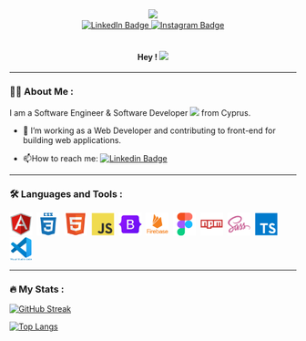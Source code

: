 <div id="header" align="center">
  <img src="https://media.giphy.com/media/qgQUggAC3Pfv687qPC/giphy.gif" width="40%"/>

<div id="badges">
  <a href="https://www.linkedin.com/in/salih-kaymakamo%C4%9Flu-16309a235/">
    <img src="https://img.shields.io/badge/LinkedIn-blue?style=for-the-badge&logo=linkedin&logoColor=white" alt="LinkedIn Badge"/>
  </a>
  <a href="https://www.instagram.com/salihkaymakamoglu/">
    <img src="https://img.shields.io/badge/Instagram-brown?style=for-the-badge&logo=instagram&logoColor=white" alt="Instagram Badge"/>
  </a>
</div>
  <img src="https://komarev.com/ghpvc/?username=Salihkaymakamoglu&style=flat-square&color=blue" alt=""/>  
  <h4>Hey ! <img src="https://media.giphy.com/media/hvRJCLFzcasrR4ia7z/giphy.gif" width="30px"/> </h4>
  </div>
  
  ---

### :woman_technologist: About Me :
I am a Software Engineer & Software Developer <img src="https://media.giphy.com/media/WUlplcMpOCEmTGBtBW/giphy.gif" width="30"> from Cyprus.
- :telescope: I’m working as a Web Developer and contributing to front-end for building web applications.

- :mailbox:How to reach me: <a href="https://www.linkedin.com/in/salih-kaymakamo%C4%9Flu-16309a235/"> ![Linkedin Badge](https://img.shields.io/badge/-SALİH-blue?style=flat&logo=Linkedin&logoColor=white)</a>
 ---
### :hammer_and_wrench: Languages and Tools :
<div>
  <img src="https://github.com/devicons/devicon/blob/master/icons/angularjs/angularjs-original.svg" title="Angular" alt="Angular" width="40" height="40"/>&nbsp;
  <img src="https://github.com/devicons/devicon/blob/master/icons/css3/css3-plain-wordmark.svg"  title="CSS3" alt="CSS" width="40" height="40"/>&nbsp;
  <img src="https://github.com/devicons/devicon/blob/master/icons/html5/html5-original.svg" title="HTML5" alt="HTML" width="40" height="40"/>&nbsp;
  <img src="https://github.com/devicons/devicon/blob/master/icons/javascript/javascript-original.svg" title="JavaScript" alt="JavaScript" width="40" height="40"/>&nbsp;
  <img src="https://github.com/devicons/devicon/blob/master/icons/bootstrap/bootstrap-original.svg" title="bootstrap" alt="bootstrap" width="40" height="40"/>&nbsp;
  <img src="https://github.com/devicons/devicon/blob/master/icons/firebase/firebase-plain-wordmark.svg" title="Firebase" alt="Firebase" width="40" height="40"/>&nbsp;
  <img src="https://github.com/devicons/devicon/blob/master/icons/figma/figma-original.svg" title="figma" alt="figma" width="40" height="40"/>&nbsp;
  <img src="https://github.com/devicons/devicon/blob/master/icons/npm/npm-original-wordmark.svg" title="npm" alt="npm" width="40" height="40"/>&nbsp;
  <img src="https://github.com/devicons/devicon/blob/master/icons/sass/sass-original.svg" title="sass" alt="sass" width="40" height="40"/>&nbsp;
  <img src="https://github.com/devicons/devicon/blob/master/icons/typescript/typescript-original.svg" title="typescript" alt="typescript" width="40" height="40"/>&nbsp;
  <img src="https://github.com/devicons/devicon/blob/master/icons/vscode/vscode-original-wordmark.svg" title="vscode" **alt="vscode" width="40" height="40"/>
</div>

---

### :fire: My Stats :
[![GitHub Streak](http://github-readme-streak-stats.herokuapp.com?user=Salihkaymakamoglu&theme=dark&background=000000)](https://git.io/streak-stats)

[![Top Langs](https://github-readme-stats.vercel.app/api/top-langs/?username=Salihkaymakamoglu&layout=compact&theme=vision-friendly-dark)](https://github.com/anuraghazra/github-readme-stats)
